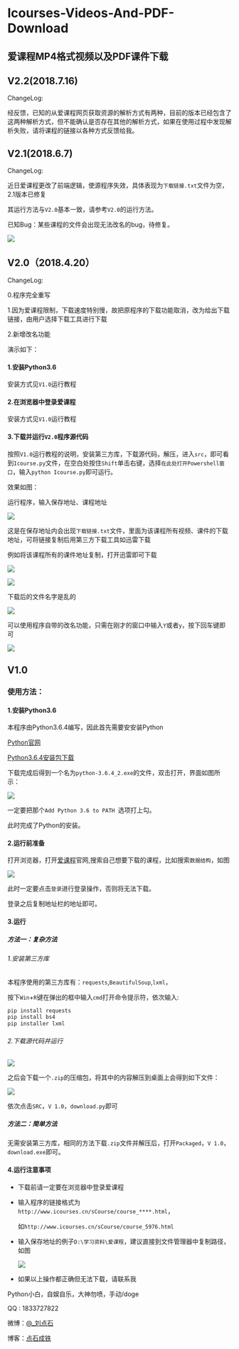 # Icourses-Videos-And-PDF-Download
## 爱课程MP4格式视频以及PDF课件下载


## V2.2(2018.7.16)

ChangeLog:

经反馈，已知的从爱课程网页获取资源的解析方式有两种，目前的版本已经包含了这两种解析方式，但不能确认是否存在其他的解析方式，如果在使用过程中发现解析失败，请将课程的链接以各种方式反馈给我。

## V2.1(2018.6.7)

ChangeLog:

近日爱课程更改了前端逻辑，使源程序失效，具体表现为`下载链接.txt`文件为空，2.1版本已修复

其运行方法与`V2.0`基本一致，请参考`V2.0`的运行方法。

已知Bug：某些课程的文件会出现无法改名的bug，待修复。



![](https://ws1.sinaimg.cn/large/006y4Bmtly1fs2nzxsqmaj30y80prgs1.jpg)


## V2.0（2018.4.20）

ChangeLog:

0.程序完全重写

1.因为爱课程限制，下载速度特别慢，故把原程序的下载功能取消，改为给出下载链接，由用户选择下载工具进行下载

2.新增改名功能

演示如下：

#### 1.安装Python3.6

安装方式见`V1.0`运行教程

#### 2.在浏览器中登录爱课程

安装方式见`V1.0`运行教程

#### 3.下载并运行`V2.0`程序源代码

按照`V1.0`运行教程的说明，安装第三方库，下载源代码，解压，进入`src`，即可看到`Icourse.py`文件，在空白处按住`Shift`单击右键，选择`在此处打开Powershell窗口`，输入`python Icourse.py`即可运行。

效果如图：

运行程序，输入保存地址、课程地址

![](https://ws1.sinaimg.cn/large/006y4Bmtly1fqjfkz2vz7j30xz056mxo.jpg)

这是在保存地址内会出现`下载链接.txt`文件，里面为该课程所有视频、课件的下载地址，可将链接复制后用第三方下载工具如迅雷下载

例如将该课程所有的课件地址复制，打开迅雷即可下载

![](https://ws1.sinaimg.cn/large/006y4Bmtly1fqjfockf7lj30sd0kkjvp.jpg)

![](https://ws1.sinaimg.cn/large/006y4Bmtly1fqjfok1vbzj30yc0nbqaw.jpg)

下载后的文件名字是乱的

![](https://ws1.sinaimg.cn/large/006y4Bmtly1fqjfq1dszij31540mlgpk.jpg)

可以使用程序自带的改名功能，只需在刚才的窗口中输入`Y`或者`y`，按下回车键即可

![](https://ws1.sinaimg.cn/large/006y4Bmtly1fqjfqonq43j314u0m1wia.jpg)


## V1.0
### 使用方法：

#### 1.安装Python3.6

本程序由Python3.6.4编写，因此首先需要安安装Python

[Python官网](https://www.python.org/)

[Python3.6.4安装包下载](https://www.python.org/ftp/python/3.6.4/python-3.6.4.exe)

下载完成后得到一个名为`python-3.6.4_2.exe`的文件，双击打开，界面如图所示：

![](https://ws1.sinaimg.cn/large/006mO5TVly1fp20mb2nfxj30n40e8aef.jpg)

一定要把那个`Add Python 3.6 to PATH `选项打上勾。

此时完成了Python的安装。

#### 2.运行前准备

打开浏览器，打开[爱课程](http://www.icourses.cn/home/)官网,搜索自己想要下载的课程，比如搜索`数据结构`，如图

![](https://ws1.sinaimg.cn/large/006mO5TVly1fp21b46ugbj318l0eidkx.jpg)

此时一定要点击`登录`进行登录操作，否则将无法下载。

登录之后复制地址栏的地址即可。

#### 3.运行

##### 方法一：复杂方法

###### 1.安装第三方库

本程序使用的第三方库有：`requests`,`BeautifulSoup`,`lxml`，

按下`Win`+`R`键在弹出的框中输入`cmd`打开命令提示符，依次输入:

```powershell
pip install requests
pip install bs4
pip installer lxml
```

###### 2.下载源代码并运行

![](https://ws1.sinaimg.cn/large/006mO5TVly1fp212zr5n9j312v0gkmza.jpg)



之后会下载一个`.zip`的压缩包，将其中的内容解压到桌面上会得到如下文件：

![](https://ws1.sinaimg.cn/large/006mO5TVly1fp217h2eeuj30ob035q2x.jpg)

依次点击`SRC`，`V 1.0`，`download.py`即可

##### 方法二：简单方法

无需安装第三方库，相同的方法下载`.zip`文件并解压后，打开`Packaged`，`V 1.0`，`download.exe`即可。

#### 4.运行注意事项

- 下载前请一定要在浏览器中登录爱课程

- 输入程序的链接格式为`http://www.icourses.cn/sCourse/course_****.html`，

  如`http://www.icourses.cn/sCourse/course_5976.html`

- 输入保存地址的例子`D:\学习资料\爱课程`，建议直接到文件管理器中复制路径，如图

  ![](https://ws1.sinaimg.cn/large/006mO5TVly1fp21qd08nwj30wm0640t6.jpg)

- 如果以上操作都正确但无法下载，请联系我


Python小白，自娱自乐，大神勿喷，手动/doge

QQ : 1833727822

微博：[@_刘点石](http://weibo.com/u/6000289349?refer_flag=1001030201_)

博客：[点石成铁](http://liudianshi.top)





